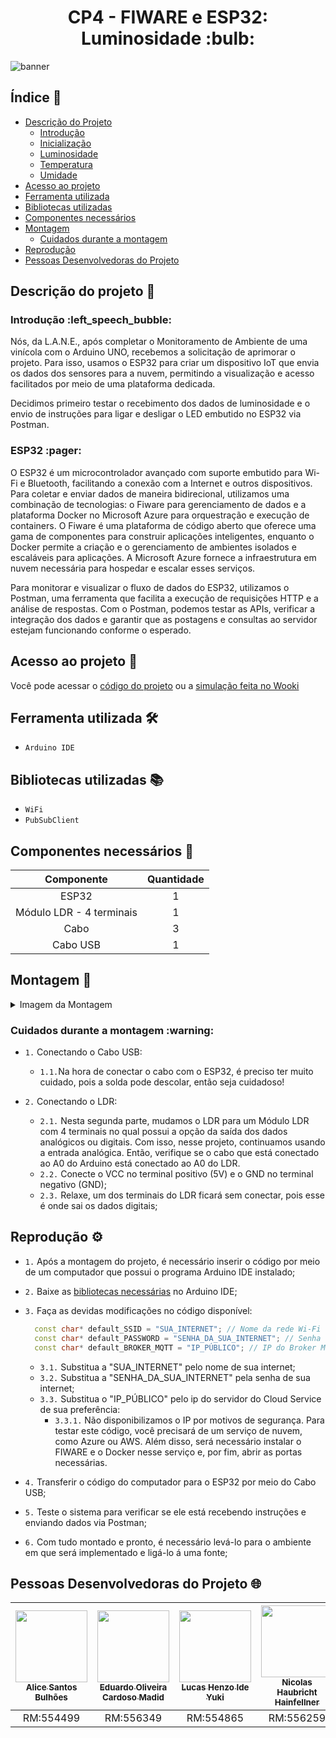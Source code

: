 <h1 align="center">CP4 - FIWARE e ESP32: Luminosidade :bulb:</h1> 

![banner](https://github.com/L-A-N-E/CP2_Edge_1SEM/assets/153787379/132308ff-27a0-45e7-8323-80d9103f2390)


## Índice :page_with_curl:

  * [Descrição do Projeto](#descrição-do-projeto-memo)
     * [Introdução](#introdução-left_speech_bubble)
     * [Inicialização](#inicialização-star2)
     * [Luminosidade](#luminosidade-bulb)
     * [Temperatura](#temperatura-thermometer)
     * [Umidade](#umidade-droplet)
  * [Acesso ao projeto](#acesso-ao-projeto-file_folder)
  * [Ferramenta utilizada](#ferramenta-utilizada-hammer_and_wrench)
  * [Bibliotecas utilizadas](#bibliotecas-utilizadas-books)
  * [Componentes necessários](#componentes-necessários-toolbox)
  * [Montagem](#montagem-wrench)
     * [Cuidados durante a montagem](#cuidados-durante-a-montagem-warning)
  * [Reprodução](#reprodução-gear)
  * [Pessoas Desenvolvedoras do Projeto](#pessoas-desenvolvedoras-do-projeto-globe_with_meridians)

## Descrição do projeto :memo:

<h3>Introdução :left_speech_bubble:</h3>
<p>
  Nós, da L.A.N.E., após completar o Monitoramento de Ambiente de uma vinícola com o Arduino UNO, recebemos a solicitação de aprimorar o projeto. Para isso, usamos o ESP32 para criar um dispositivo IoT que envia os dados dos sensores para a nuvem, permitindo a visualização e acesso facilitados por meio de uma plataforma dedicada.
</p>
<p>
Decidimos primeiro testar o recebimento dos dados de luminosidade e o envio de instruções para ligar e desligar o LED embutido no ESP32 via Postman. 
</p>
<h3>ESP32 :pager:</h3>
<p>
O ESP32 é um microcontrolador avançado com suporte embutido para Wi-Fi e Bluetooth, facilitando a conexão com a Internet e outros dispositivos. Para coletar e enviar dados de maneira bidirecional, utilizamos uma combinação de tecnologias: o Fiware para gerenciamento de dados e a plataforma Docker no Microsoft Azure para orquestração e execução de containers. O Fiware é uma plataforma de código aberto que oferece uma gama de componentes para construir aplicações inteligentes, enquanto o Docker permite a criação e o gerenciamento de ambientes isolados e escaláveis para aplicações. A Microsoft Azure fornece a infraestrutura em nuvem necessária para hospedar e escalar esses serviços.
</p>
<p>
Para monitorar e visualizar o fluxo de dados do ESP32, utilizamos o Postman, uma ferramenta que facilita a execução de requisições HTTP e a análise de respostas. Com o Postman, podemos testar as APIs, verificar a integração dos dados e garantir que as postagens e consultas ao servidor estejam funcionando conforme o esperado.
</p>
 
## Acesso ao projeto :file_folder:

Você pode acessar o [código do projeto](CP4.ino) ou a [simulação feita no Wooki](https://wokwi.com/projects/406654345905426433)

## Ferramenta utilizada :hammer_and_wrench:

- ``Arduino IDE``
  
## Bibliotecas utilizadas :books:

- ``WiFi``
- ``PubSubClient``
  
## Componentes necessários :toolbox:

|   Componente   | Quantidade |
|:--------------:|:----------:|
| ESP32  |      1     |
| Módulo LDR - 4 terminais |      1     |
|      Cabo      |     3     |
|    Cabo USB    |      1     |

## Montagem :wrench:

<details>
  <summary>Imagem da Montagem</summary>
  <img src="https://github.com/user-attachments/assets/fd50f348-c41e-4aef-ab91-aeb9e24405e8">
</details>

<h3>Cuidados durante a montagem :warning:</h3>

- ``1.`` Conectando o Cabo USB:
  - ``1.1.``Na hora de conectar o cabo com o ESP32, é preciso ter muito cuidado, pois a solda pode descolar, então seja cuidadoso!

- ``2.`` Conectando o LDR:
  - ``2.1.`` Nesta segunda parte, mudamos o LDR para um Módulo LDR com 4 terminais no qual possui a opção da saída dos dados analógicos ou digitais. Com isso, nesse projeto, continuamos usando a entrada analógica. Então, verifique se o cabo que está conectado ao A0 do Arduino está  conectado ao A0 do LDR.
  - ``2.2.`` Conecte o VCC no terminal positivo (5V) e o GND no terminal negativo (GND);
  - ``2.3.`` Relaxe, um dos terminais do LDR ficará sem conectar, pois esse é onde sai os dados digitais;

## Reprodução :gear:

- ``1.`` Após a montagem do projeto, é necessário inserir o código por meio de um computador que possui o programa Arduino IDE instalado;
- ``2.`` Baixe as [bibliotecas necessárias](#bibliotecas-utilizadas-books) no Arduino IDE;
- ``3.`` Faça as devidas modificações no código disponível:
  
  ```cpp
    const char* default_SSID = "SUA_INTERNET"; // Nome da rede Wi-Fi 
    const char* default_PASSWORD = "SENHA_DA_SUA_INTERNET"; // Senha da rede Wi-Fi 
    const char* default_BROKER_MQTT = "IP_PÚBLICO"; // IP do Broker MQTT 
  ```

  - ``3.1.`` Substitua a "SUA_INTERNET" pelo nome de sua internet;
  - ``3.2.`` Substitua a "SENHA_DA_SUA_INTERNET" pela senha de sua internet;
  - ``3.3.`` Substitua o "IP_PÚBLICO" pelo ip do servidor do Cloud Service de sua preferência:
    - ``3.3.1.`` Não disponibilizamos o IP por motivos de segurança. Para testar este código, você precisará de um serviço de nuvem, como Azure ou AWS. Além disso, será necessário instalar o FIWARE e o Docker nesse serviço e, por fim, abrir as portas necessárias. 
- ``4.`` Transferir o código do computador para  o ESP32 por meio do Cabo USB;
- ``5.`` Teste o sistema para verificar se ele está recebendo instruções e enviando dados via Postman;
- ``6.`` Com tudo montado e pronto, é necessário levá-lo para o ambiente em que será implementado e ligá-lo á uma fonte;

## Pessoas Desenvolvedoras do Projeto :globe_with_meridians:

| [<img src="https://avatars.githubusercontent.com/u/101829188?v=4" width=115><br><sub>Alice Santos Bulhões</sub>](https://github.com/AliceSBulhoes) |  [<img src="https://avatars.githubusercontent.com/u/163866552?v=4" width=115><br><sub>Eduardo Oliveira Cardoso Madid</sub>](https://github.com/EduardoMadid) |  [<img src="https://avatars.githubusercontent.com/u/148162404?v=4" width=115><br><sub>Lucas Henzo Ide Yuki</sub>](https://github.com/LucasYuki1) | [<img src="https://avatars.githubusercontent.com/u/153787379?v=4" width=115><br><sub>Nicolas Haubricht Hainfellner</sub>](https://github.com/NicolasHaubricht) |
| :---: | :---: | :---: | :---: |
| RM:554499 | RM:556349 | RM:554865 | RM:556259 |

